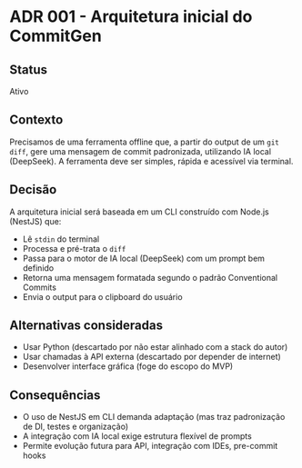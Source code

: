 # ADR 001 - Arquitetura inicial do CommitGen

## Status
Ativo

## Contexto
Precisamos de uma ferramenta offline que, a partir do output de um `git diff`, gere uma mensagem de commit padronizada, utilizando IA local (DeepSeek). A ferramenta deve ser simples, rápida e acessível via terminal.

## Decisão
A arquitetura inicial será baseada em um CLI construído com Node.js (NestJS) que:

- Lê `stdin` do terminal
- Processa e pré-trata o `diff`
- Passa para o motor de IA local (DeepSeek) com um prompt bem definido
- Retorna uma mensagem formatada segundo o padrão Conventional Commits
- Envia o output para o clipboard do usuário

## Alternativas consideradas
- Usar Python (descartado por não estar alinhado com a stack do autor)
- Usar chamadas à API externa (descartado por depender de internet)
- Desenvolver interface gráfica (foge do escopo do MVP)

## Consequências
- O uso de NestJS em CLI demanda adaptação (mas traz padronização de DI, testes e organização)
- A integração com IA local exige estrutura flexível de prompts
- Permite evolução futura para API, integração com IDEs, pre-commit hooks

